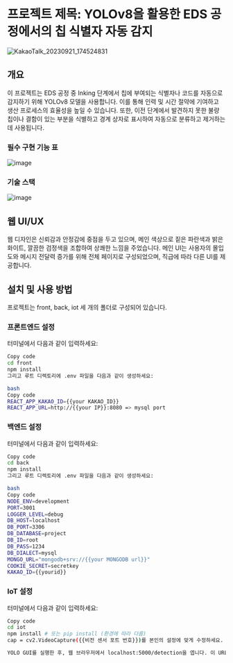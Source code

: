 # 프로젝트 제목: YOLOv8을 활용한 EDS 공정에서의 칩 식별자 자동 감지
![KakaoTalk_20230921_174524831](https://github.com/uvc-team/project/assets/91803985/3ae6b631-3f6b-4d6a-ba23-96fd9c06fb4f)



## 개요
이 프로젝트는 EDS 공정 중 Inking 단계에서 칩에 부여되는 식별자나 코드를 자동으로 감지하기 위해 YOLOv8 모델을 사용합니다. 이를 통해 인력 및 시간 절약에 기여하고 생산 프로세스의 효율성을 높일 수 있습니다. 또한, 이전 단계에서 발견하지 못한 불량 칩이나 결함이 있는 부분을 식별하고 경계 상자로 표시하여 자동으로 분류하고 제거하는데 사용됩니다.

### 필수 구현 기능 표
![image](https://github.com/uvc-team/project/assets/91803985/63886735-30f8-4ca4-aab6-55107977a44b)



### 기술 스택

![image](https://github.com/uvc-team/project/assets/91803985/7cdccd8a-70b3-45b1-9775-0a38093bb105)


## 웹 UI/UX
웹 디자인은 신뢰감과 안정감에 중점을 두고 있으며, 메인 색상으로 짙은 파란색과 밝은 화이트, 깔끔한 검정색을 조합하여 상쾌한 느낌을 주었습니다. 메인 UI는 사용자의 몰입도와 메시지 전달력 증가를 위해 전체 페이지로 구성되었으며, 직급에 따라 다른 UI를 제공합니다.

## 설치 및 사용 방법
프로젝트는 front, back, iot 세 개의 폴더로 구성되어 있습니다.


### 프론트엔드 설정
터미널에서 다음과 같이 입력하세요:

```bash
Copy code
cd front
npm install
그리고 루트 디렉토리에 .env 파일을 다음과 같이 생성하세요:

bash
Copy code
REACT_APP_KAKAO_ID={{your KAKAO_ID}}
REACT_APP_URL=http://{{your IP}}:8080 => mysql port
```



### 백엔드 설정
터미널에서 다음과 같이 입력하세요:

```bash
Copy code
cd back
npm install
그리고 루트 디렉토리에 .env 파일을 다음과 같이 생성하세요:

bash
Copy code
NODE_ENV=development
PORT=3001
LOGGER_LEVEL=debug
DB_HOST=localhost
DB_PORT=3306
DB_DATABASE=project
DB_ID=root
DB_PASS=1234
DB_DIALECT=mysql
MONGO_URL="mongodb+srv://{{your MONGODB url}}"
COOKIE_SECRET=secretkey
KAKAO_ID={{yourid}}
```


### IoT 설정
터미널에서 다음과 같이 입력하세요:

```bash
Copy code
cd iot
npm install # 또는 pip install (환경에 따라 다름)
cap = cv2.VideoCapture({{비전 센서 포트 번호}})를 본인의 설정에 맞게 수정하세요.

YOLO GUI를 실행한 후, 웹 브라우저에서 localhost:5000/detection을 엽니다. 이 URL은 React 애플리케이션 내에서 사용할 수 있습니다.
```



